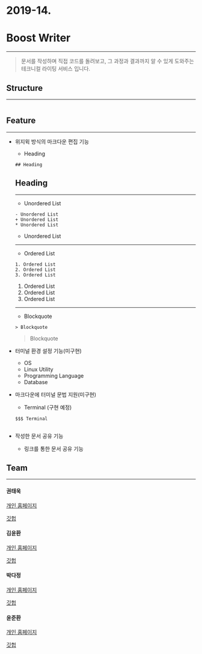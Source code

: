 # 2019-14.

# Boost Writer

---

> 문서를 작성하며 직접 코드를 돌려보고, 그 과정과 결과까지 알 수 있게 도와주는 테크니컬 라이팅 서비스 입니다.

## Structure

---

  ![]()

## Feature

---

- 위지윅 방식의 마크다운 편집 기능

  - Heading

  ```
  ## Heading
  ```

  ## Heading

  ---

  - Unordered List

  ```
  - Unordered List
  + Unordered List
  * Unordered List
  ```

  - Unordered List

  ---

  - Ordered List

  ```
  1. Ordered List
  2. Ordered List
  3. Ordered List
  ```

  1. Ordered List
  2. Ordered List
  3. Ordered List

  ---

  - Blockquote

  ```
  > Blockquote
  ```

  > Blockquote

- 터미널 환경 설정 기능(미구현)

  - OS
  - Linux Utility
  - Programming Language
  - Database

- 마크다운에 터미널 문법 지원(미구현)

  - Terminal (구현 예정)

  ```
  $$$ Terminal
  ```

  ![]()

- 작성한 문서 공유 기능
  - 링크를 통한 문서 공유 기능

## Team

---

#### 권태욱

[개인 홈페이지]()

[깃헙]()

#### 김윤환

[개인 홈페이지]()

[깃헙]()

#### 박다정

[개인 홈페이지](https://github.com/dimsssss)

[깃헙](https://dimss.tistory.com/)

#### 윤준환

[개인 홈페이지]()

[깃헙]()
